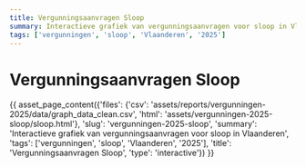 ```yaml
---
title: Vergunningsaanvragen Sloop
summary: Interactieve grafiek van vergunningsaanvragen voor sloop in Vlaanderen
tags: ['vergunningen', 'sloop', 'Vlaanderen', '2025']
---
```

# Vergunningsaanvragen Sloop

{{ asset_page_content({'files': {'csv': 'assets/reports/vergunningen-2025/data/graph_data_clean.csv', 'html': 'assets/vergunningen-2025-sloop/sloop.html'}, 'slug': 'vergunningen-2025-sloop', 'summary': 'Interactieve grafiek van vergunningsaanvragen voor sloop in Vlaanderen', 'tags': ['vergunningen', 'sloop', 'Vlaanderen', '2025'], 'title': 'Vergunningsaanvragen Sloop', 'type': 'interactive'}) }}
